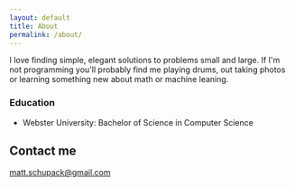 ```yaml
---
layout: default
title: About
permalink: /about/
---
```


I love finding simple, elegant solutions to problems small and large. If I'm not programming you'll probably find me playing drums, out taking photos or learning something new about math or machine leaning.

### Education

* Webster University: Bachelor of Science in Computer Science


<!-- ## Skills

* **HTML** - `Skill` / `Skill` / `Skill` / `Skill` -->



## Contact me

[matt.schupack@gmail.com](mailto:matt.schupack@gmail.com)
